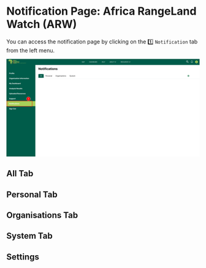 # Notification Page: Africa RangeLand Watch (ARW)

You can access the notification page by clicking on the 1️⃣ `Notification` tab from the left menu.

[![Notification Page](./img/guide-notification-img-1.png)](./img/guide-notification-img-1.png)

## All Tab

## Personal Tab

## Organisations Tab

## System Tab

## Settings